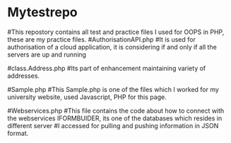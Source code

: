 # Mytestrepo
#This repostory contains all test and practice files I used for OOPS in PHP, these are my practice files.
#AuthorisationAPI.php
#It is used for authorisation of a cloud application, it is considering if and only if all the servers are up and running

#class.Address.php
#Its part of enhancement maintaining variety of addresses.

#Sample.php
#This Sample.php is one of the files which I worked for my university website, used Javascript, PHP for this page.

#Webservices.php
#This file contains the code about how to connect with the webservices IFORMBUIDER, its one of the databases which resides in different server
#I accessed for pulling and pushing information in JSON format.
